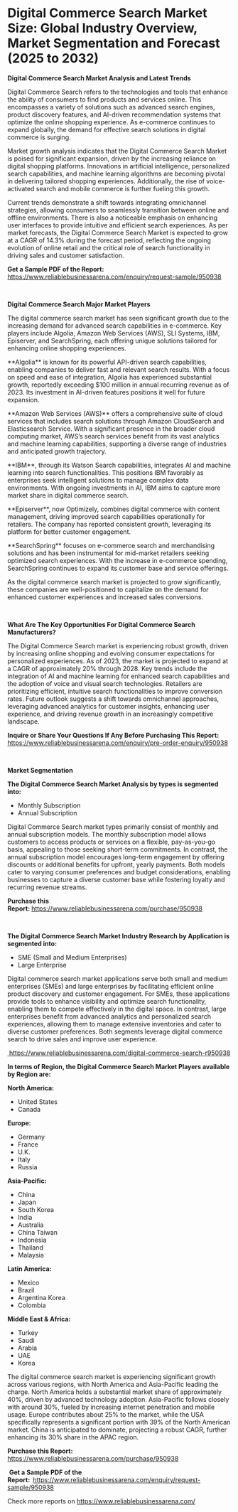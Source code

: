 <p><h1>Digital Commerce Search Market Size: Global Industry Overview, Market Segmentation and Forecast (2025 to 2032)</h1></p><p><strong>Digital Commerce Search Market Analysis and Latest Trends</strong></p>
<p><p>Digital Commerce Search refers to the technologies and tools that enhance the ability of consumers to find products and services online. This encompasses a variety of solutions such as advanced search engines, product discovery features, and AI-driven recommendation systems that optimize the online shopping experience. As e-commerce continues to expand globally, the demand for effective search solutions in digital commerce is surging.</p><p>Market growth analysis indicates that the Digital Commerce Search Market is poised for significant expansion, driven by the increasing reliance on digital shopping platforms. Innovations in artificial intelligence, personalized search capabilities, and machine learning algorithms are becoming pivotal in delivering tailored shopping experiences. Additionally, the rise of voice-activated search and mobile commerce is further fueling this growth.</p><p>Current trends demonstrate a shift towards integrating omnichannel strategies, allowing consumers to seamlessly transition between online and offline environments. There is also a noticeable emphasis on enhancing user interfaces to provide intuitive and efficient search experiences. As per market forecasts, the Digital Commerce Search Market is expected to grow at a CAGR of 14.3% during the forecast period, reflecting the ongoing evolution of online retail and the critical role of search functionality in driving sales and customer satisfaction.</p></p>
<p><strong>Get a Sample PDF of the Report:&nbsp;</strong> <a href="https://www.reliablebusinessarena.com/enquiry/request-sample/950938?utm_campaign=3013&utm_medium=2&utm_source=Github&utm_content=ia&utm_term=06032025&utm_id=digital-commerce-search">https://www.reliablebusinessarena.com/enquiry/request-sample/950938</a></p>
<p>&nbsp;</p>
<p><strong>Digital Commerce Search Major Market Players</strong></p>
<p><p>The digital commerce search market has seen significant growth due to the increasing demand for advanced search capabilities in e-commerce. Key players include Algolia, Amazon Web Services (AWS), SLI Systems, IBM, Episerver, and SearchSpring, each offering unique solutions tailored for enhancing online shopping experiences.</p><p>**Algolia** is known for its powerful API-driven search capabilities, enabling companies to deliver fast and relevant search results. With a focus on speed and ease of integration, Algolia has experienced substantial growth, reportedly exceeding $100 million in annual recurring revenue as of 2023. Its investment in AI-driven features positions it well for future expansion.</p><p>**Amazon Web Services (AWS)** offers a comprehensive suite of cloud services that includes search solutions through Amazon CloudSearch and Elasticsearch Service. With a significant presence in the broader cloud computing market, AWS’s search services benefit from its vast analytics and machine learning capabilities, supporting a diverse range of industries and anticipated growth trajectory.</p><p>**IBM**, through its Watson Search capabilities, integrates AI and machine learning into search functionalities. This positions IBM favorably as enterprises seek intelligent solutions to manage complex data environments. With ongoing investments in AI, IBM aims to capture more market share in digital commerce search.</p><p>**Episerver**, now Optimizely, combines digital commerce with content management, driving improved search capabilities operationally for retailers. The company has reported consistent growth, leveraging its platform for better customer engagement.</p><p>**SearchSpring** focuses on e-commerce search and merchandising solutions and has been instrumental for mid-market retailers seeking optimized search experiences. With the increase in e-commerce spending, SearchSpring continues to expand its customer base and service offerings.</p><p>As the digital commerce search market is projected to grow significantly, these companies are well-positioned to capitalize on the demand for enhanced customer experiences and increased sales conversions.</p></p>
<p>&nbsp;</p>
<p><strong>What Are The Key Opportunities For Digital Commerce Search Manufacturers?</strong></p>
<p><p>The Digital Commerce Search market is experiencing robust growth, driven by increasing online shopping and evolving consumer expectations for personalized experiences. As of 2023, the market is projected to expand at a CAGR of approximately 20% through 2028. Key trends include the integration of AI and machine learning for enhanced search capabilities and the adoption of voice and visual search technologies. Retailers are prioritizing efficient, intuitive search functionalities to improve conversion rates. Future outlook suggests a shift towards omnichannel approaches, leveraging advanced analytics for customer insights, enhancing user experience, and driving revenue growth in an increasingly competitive landscape.</p></p>
<p><strong>Inquire or Share Your Questions If Any Before Purchasing This Report:</strong> <a href="https://www.reliablebusinessarena.com/enquiry/pre-order-enquiry/950938?utm_campaign=3013&utm_medium=2&utm_source=Github&utm_content=ia&utm_term=06032025&utm_id=digital-commerce-search">https://www.reliablebusinessarena.com/enquiry/pre-order-enquiry/950938</a></p>
<p>&nbsp;</p>
<p><strong>Market Segmentation</strong></p>
<p><strong>The Digital Commerce Search Market Analysis by types is segmented into:</strong></p>
<p><ul><li>Monthly Subscription</li><li>Annual Subscription</li></ul></p>
<p><p>Digital Commerce Search market types primarily consist of monthly and annual subscription models. The monthly subscription model allows customers to access products or services on a flexible, pay-as-you-go basis, appealing to those seeking short-term commitments. In contrast, the annual subscription model encourages long-term engagement by offering discounts or additional benefits for upfront, yearly payments. Both models cater to varying consumer preferences and budget considerations, enabling businesses to capture a diverse customer base while fostering loyalty and recurring revenue streams.</p></p>
<p><strong>Purchase this Report:&nbsp;</strong><a href="https://www.reliablebusinessarena.com/purchase/950938?utm_campaign=3013&utm_medium=2&utm_source=Github&utm_content=ia&utm_term=06032025&utm_id=digital-commerce-search">https://www.reliablebusinessarena.com/purchase/950938</a></p>
<p>&nbsp;</p>
<p><strong>The Digital Commerce Search Market Industry Research by Application is segmented into:</strong></p>
<p><ul><li>SME (Small and Medium Enterprises)</li><li>Large Enterprise</li></ul></p>
<p><p>Digital commerce search market applications serve both small and medium enterprises (SMEs) and large enterprises by facilitating efficient online product discovery and customer engagement. For SMEs, these applications provide tools to enhance visibility and optimize search functionality, enabling them to compete effectively in the digital space. In contrast, large enterprises benefit from advanced analytics and personalized search experiences, allowing them to manage extensive inventories and cater to diverse customer preferences. Both segments leverage digital commerce search to drive sales and improve user experience.</p></p>
<p><a href="https://www.reliablebusinessarena.com/digital-commerce-search-r950938?utm_campaign=3013&utm_medium=2&utm_source=Github&utm_content=ia&utm_term=06032025&utm_id=digital-commerce-search">&nbsp;https://www.reliablebusinessarena.com/digital-commerce-search-r950938</a></p>
<p><strong>In terms of Region, the Digital Commerce Search Market Players available by Region are:</strong></p>
<p>
    <p> <strong> North America: </strong>
        <ul>
            <li>United States</li>
            <li>Canada</li>
        </ul>
        </p> 
    <p> <strong> Europe: </strong>
        <ul>
            <li>Germany</li>
            <li>France</li>
            <li>U.K.</li>
            <li>Italy</li>
            <li>Russia</li>
        </ul>
        </p> 
    <p> <strong> Asia-Pacific: </strong>
        <ul>
            <li>China</li>
            <li>Japan</li>
            <li>South Korea</li>
            <li>India</li>
            <li>Australia</li>
            <li>China Taiwan</li>
            <li>Indonesia</li>
            <li>Thailand</li>
            <li>Malaysia</li>
        </ul>
        </p> 
    <p> <strong> Latin America: </strong>
        <ul>
            <li>Mexico</li>
            <li>Brazil</li>
            <li>Argentina Korea</li>
            <li>Colombia</li>
        </ul>
        </p> 
    <p> <strong> Middle East & Africa: </strong>
        <ul>
            <li>Turkey</li>
            <li>Saudi</li>
            <li>Arabia</li>
            <li>UAE</li>
            <li>Korea</li>
        </ul>
    </p>
    </p>
<p><p>The digital commerce search market is experiencing significant growth across various regions, with North America and Asia-Pacific leading the charge. North America holds a substantial market share of approximately 40%, driven by advanced technology adoption. Asia-Pacific follows closely with around 30%, fueled by increasing internet penetration and mobile usage. Europe contributes about 25% to the market, while the USA specifically represents a significant portion with 39% of the North American market. China is anticipated to dominate, projecting a robust CAGR, further enhancing its 30% share in the APAC region.</p></p>
<p><strong>Purchase this Report: </strong><a href="https://www.reliablebusinessarena.com/purchase/950938?utm_campaign=3013&utm_medium=2&utm_source=Github&utm_content=ia&utm_term=06032025&utm_id=digital-commerce-search">https://www.reliablebusinessarena.com/purchase/950938</a></p>
<p>&nbsp;<strong>Get a Sample PDF of the Report:&nbsp;&nbsp;</strong><a href="https://www.reliablebusinessarena.com/enquiry/request-sample/950938?utm_campaign=3013&utm_medium=2&utm_source=Github&utm_content=ia&utm_term=06032025&utm_id=digital-commerce-search">https://www.reliablebusinessarena.com/enquiry/request-sample/950938</a></p>
<p><strong></strong></p>
<p>Check more reports on <a href="https://www.reliablebusinessarena.com/?utm_campaign=3013&utm_medium=2&utm_source=Github&utm_content=ia&utm_term=06032025&utm_id=digital-commerce-search">https://www.reliablebusinessarena.com/</a></p>